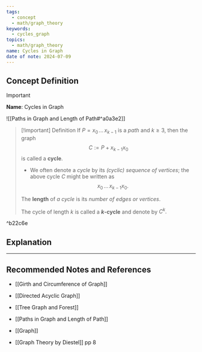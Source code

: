 ```yaml
---
tags:
  - concept
  - math/graph_theory
keywords:
  - cycles_graph
topics:
  - math/graph_theory
name: Cycles in Graph
date of note: 2024-07-09
---
```


## Concept Definition

>[!important]
>**Name**: Cycles in Graph

![[Paths in Graph and Length of Path#^a0a3e2]]

>[!important] Definition
>If $P = x_{0} \,{}\ldots{}\,x_{k-1}$ is a *path* and $k \ge 3$,  then the graph $$C := P + x_{k-1}x_{0}$$ is called a **cycle**.
>
>- We often denote a *cycle* by its *(cyclic) sequence of vertices*; the above cycle $C$ might be written as $$x_{0}\,{}\ldots{}\,x_{k-1}x_{0}.$$
>
>The **length** of *a cycle* is its *number of edges or vertices*.
>
>The cycle of length $k$ is called a **$k$-cycle** and denote by $C^{k}.$

^b22c6e



## Explanation





-----------
##  Recommended Notes and References


- [[Girth and Circumference of Graph]]
- [[Directed Acyclic Graph]]
- [[Tree Graph and Forest]]

- [[Paths in Graph and Length of Path]]
- [[Graph]]

- [[Graph Theory by Diestel]] pp 8